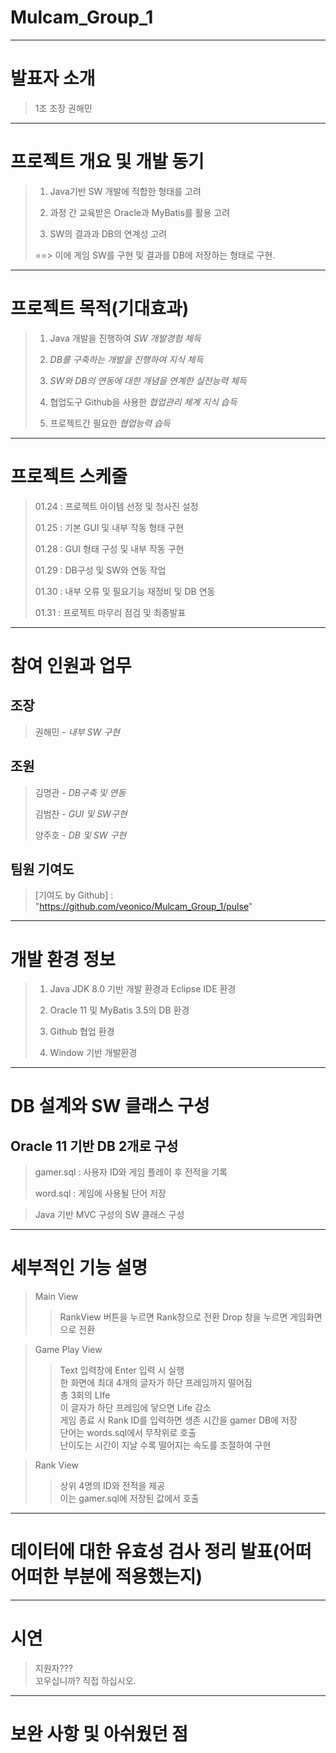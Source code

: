 # Mulcam_Group_1
---
# 발표자 소개 
> 1조 조장 권해민
---
# 프로젝트 개요 및 개발 동기
> 1. Java기반 SW 개발에 적합한 형태를 고려 
>  
> 2. 과정 간 교육받은 Oracle과 MyBatis를 활용 고려
>  
> 3. SW의 결과과 DB의 연계성 고려
>
>  
> ==> 이에 게임 SW를 구현 및 결과를 DB에 저장하는 형태로 구현.
---
# 프로젝트 목적(기대효과)
> 1. Java 개발을 진행하여 *SW 개발경험 체득*
>  
> 2. *DB를 구축하는 개발을 진행하여 지식 체득*
>  
> 3. *SW와 DB의 연동에 대한 개념을 연계한 실전능력 체득*
>  
> 4. 협업도구 Github을 사용한 *협업관리 체계 지식 습득*
>  
> 5. 프로젝트간 필요한 *협업능력 습득*
---
# 프로젝트 스케줄
> 01.24 : 프로젝트 아이템 선정 및 청사진 설정  
>  
> 01.25 : 기본 GUI 및 내부 작동 형태 구현  
>  
> 01.28 : GUI 형태 구성 및 내부 작동 구현  
>  
> 01.29 : DB구성 및 SW와 연동 작업  
>  
> 01.30 : 내부 오류 및 필요기능 재정비 및 DB 연동  
>  
> 01.31 : 프로젝트 마무리 점검 및 최종발표
---
# 참여 인원과 업무
## 조장    
>권해민 - *내부 SW 구현*  
>  
## 조원    
>김명관 - *DB구축 및 연동*  
>  
>김범찬 - *GUI 및 SW구현*  
>  
>양주호 - *DB 및 SW 구현*   

## 팀원 기여도
> [기여도 by Github] : "https://github.com/veonico/Mulcam_Group_1/pulse"
---
# 개발 환경 정보
> 1. Java JDK 8.0 기반 개발 환경과 Eclipse IDE 환경
>  
> 2. Oracle 11 및 MyBatis 3.5의 DB 환경
>  
> 3. Github 협업 환경
>  
> 4. Window 기반 개발환경
---
# DB 설계와 SW 클래스 구성
## Oracle 11 기반 DB 2개로 구성  
> gamer.sql : 사용자 ID와 게임 플레이 후 전적을 기록  
>  
> word.sql : 게임에 사용될 단어 저장  

> Java 기반 MVC 구성의 SW 클래스 구성
>>
>>
>>
>>
---
# 세부적인 기능 설명 
> Main View 
>> RankView 버튼을 누르면 Rank창으로 전환
>> Drop 창을 누르면 게임화면으로 전환  

> Game Play View
>> Text 입력창에 Enter 입력 시 실행  
>> 한 화면에 최대 4개의 글자가 하단 프레임까지 떨어짐  
>> 총 3회의 LIfe  
>> 이 글자가 하단 프레임에 닿으면 Life 감소  
>> 게임 종료 시 Rank ID를 입력하면 생존 시간을 gamer DB에 저장  
>> 단어는 words.sql에서 무작위로 호출  
>> 난이도는 시간이 지날 수록 떨어지는 속도를 조절하여 구현

> Rank View
>> 상위 4명의 ID와 전적을 제공  
>> 이는 gamer.sql에 저장된 값에서 호출
---
# 데이터에 대한 유효성 검사 정리 발표(어떠어떠한 부분에 적용했는지)
---
# 시연
> 지원자???  
> 꼬우십니까? 직접 하십시오.  



---
# 보완 사항 및 아쉬웠던 점
>
>
>
>
>
>
